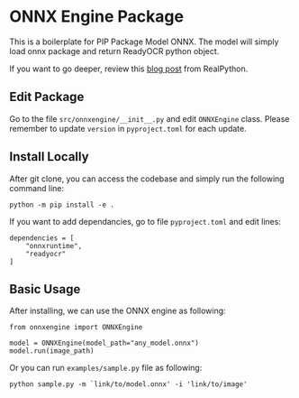 # ONNX Engine Package

This is a boilerplate for PIP Package Model ONNX. The model will simply load onnx package and return ReadyOCR python object.

If you want to go deeper, review this [blog post](https://realpython.com/pypi-publish-python-package/) from RealPython.


## Edit Package

Go to the file ```src/onnxengine/__init__.py``` and edit ```ONNXEngine``` class. Please remember to update ```version``` in ```pyproject.toml``` for each update.

## Install Locally

After git clone, you can access the codebase and simply run the following command line:

```
python -m pip install -e .
```

If you want to add dependancies, go to file ```pyproject.toml``` and edit lines:

```
dependencies = [
    "onnxruntime",
    "readyocr"
]
```

## Basic Usage

After installing, we can use the ONNX engine as following:

```
from onnxengine import ONNXEngine

model = ONNXEngine(model_path="any_model.onnx")
model.run(image_path)
```

Or you can run ```examples/sample.py``` file as following:

```
python sample.py -m `link/to/model.onnx' -i 'link/to/image'
```